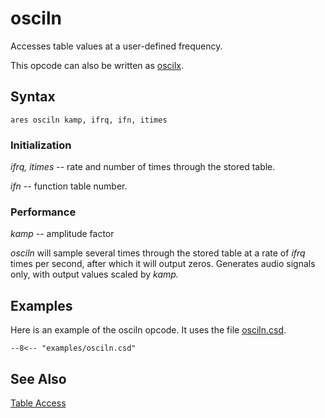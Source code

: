 <!--
id:osciln
category:Signal Generators:Basic Oscillators
-->
# osciln
Accesses table values at a user-defined frequency.

This opcode can also be written as [oscilx](../../opcodes/oscilx).

## Syntax
``` csound-orc
ares osciln kamp, ifrq, ifn, itimes
```

### Initialization

_ifrq, itimes_ -- rate and number of times through the stored table.

_ifn_ -- function table number.

### Performance

_kamp_ -- amplitude factor

_osciln_ will sample several times through the stored table at a rate of _ifrq_ times per second, after which it will output zeros. Generates audio signals only, with output values scaled by _kamp._

## Examples

Here is an example of the osciln opcode. It uses the file [osciln.csd](../../examples/osciln.csd).

``` csound-orc title="Example of the osciln opcode." linenums="1"
--8<-- "examples/osciln.csd"
```

## See Also

[Table Access](../../siggen/tableacc)
